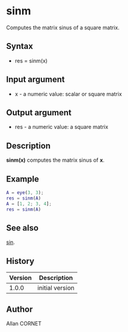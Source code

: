 # sinm

Computes the matrix sinus of a square matrix.

## Syntax

- res = sinm(x)

## Input argument

- x - a numeric value: scalar or square matrix

## Output argument

- res - a numeric value: a square matrix

## Description

<b>sinm(x)</b> computes the matrix sinus of <b>x</b>.

## Example

```matlab
A = eye(3, 3);
res = sinm(A)
A = [1, 2; 3, 4];
res = sinm(A)
```

## See also

[sin](sin.md).

## History

| Version | Description     |
| ------- | --------------- |
| 1.0.0   | initial version |

## Author

Allan CORNET
